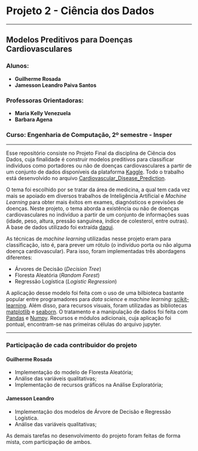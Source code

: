 # Projeto 2 - Ciência dos Dados
____

## Modelos Preditivos para Doenças Cardiovasculares

### Alunos:
- **Guilherme Rosada**
- **Jamesson Leandro Paiva Santos**

### Professoras Orientadoras:
- **Maria Kelly Venezuela**
- **Barbara Agena**

### Curso: Engenharia de Computação, 2º semestre - Insper

____

Esse repositório consiste no Projeto Final da disciplina de Ciência dos Dados, cuja finalidade é construir modelos preditivos para classificar indivíduos como portadores ou não de doenças cardiovasculares a partir de um conjunto de dados disponíveis da plataforma [Kaggle](https://www.kaggle.com/). Todo o trabalho está desenvolvido no arquivo [Cardiovascular_Disease_Prediction](https://github.com/jamessonlps/Projeto2_CDados/blob/main/Cardiovascular_Disease_Prediction.ipynb).

O tema foi escolhido por se tratar da área de medicina, a qual tem cada vez mais se apoiado em diversos trabalhos de Inteligência Artificial e *Machine Learning* para obter mais êxitos em exames, diagnósticos e previsões de doenças. Neste projeto, o tema aborda a existência ou não de doenças cardiovasculares no indivíduo a partir de um conjunto de informações suas (idade, peso, altura, pressão sanguínea, índice de colesterol, entre outras). A base de dados utilizado foi extraída [daqui](https://www.kaggle.com/sulianova/cardiovascular-disease-dataset).

As técnicas de *machine learning* utilizadas nesse projeto eram para classificação, isto é, para prever um rótulo (o indivíduo porta ou não alguma doença cardiovascular). Para isso, foram implementadas três abordagens diferentes:

- Árvores de Decisão (*Decision Tree*)
- Floresta Aleatória (*Random Forest*)
- Regressão Logística (*Logistic Regression*)

A aplicação desse modelo foi feita com o uso de uma bilbioteca bastante popular entre programadores para *data science* e *machine learning*: [scikit-learning](https://scikit-learn.org/stable/). Além disso, para recursos visuais, foram utilizadas as bibliotecas [matplotlib](https://matplotlib.org/) e [seaborn](https://seaborn.pydata.org/index.html). O tratamento e a manipulação de dados foi feita com [Pandas](https://pandas.pydata.org/) e [Numpy](https://numpy.org/). Recursos e módulos adicionais, cuja aplicação foi pontual, encontram-se nas primeiras células do arquivo jupyter.

____

### Participação de cada contribuidor do projeto

#### Guilherme Rosada

- Implementação do modelo de Floresta Aleatória;
- Análise das variáveis qualitativas;
- Implementação de recursos gráficos na Análise Exploratória;

#### Jamesson Leandro

- Implementação dos modelos de Árvore de Decisão e Regressão Logística.
- Análise das variáveis qualitativas;

As demais tarefas no desenvolvimento do projeto foram feitas de forma mista, com participação de ambos.